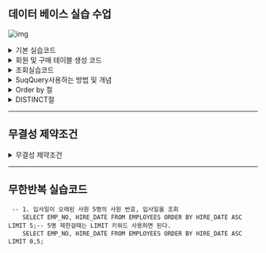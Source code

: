 ## 데이터 베이스 실습 수업 
![img](./.png)
<details>
<summary>기본 실습코드</summary>
<div markdown="1">


```SQL

실습 코드 
--1월 16일 오후 수업 
use employees;
select emp_no from employees;
select * from employees.titles; -- 모든 컬럼을 출력하는 문 
select emp_no,to_date from titles;
/*
employees의 데이터베이스를 이용한 쿼리문을 연습하고 있습니다. 
*/

--1. 현재 데이터베이스의 모든 테이블의 정보를 출력하세요
show table status;

--2. 테이블의 이름만 간단히 보려면
show tables;

--3. employees 테이블의 열이 무엇이 있는지 출력하세요
desc employees;

--4. employees 테이블로 부터 first_name과 gender,gire_date을 조회하여
이름,성별,회사 입사일로 컬럼명을 변경하여 출력하세요

select first_name as "이름",
gender as "성별",
hire_date '회사 입사일' from employees;
````



</div>
</details>




<details>
<summary>회원 및 구매 테이블 생성 코드 </summary>
<div markdown="1">

```SQL
DROP DATABASE IF EXISTS sqldb;
CREATE DATABASE sqldb;
USE sqldb;

-- 테이블 생성 

CREATE TABLE usertb1 -- 회원테이블
(userid CHAR(8) NOT NULL PRIMARY KEY,
name VARCHAR(10) NOT NULL,
birthYear INT NOT NULL,
addr CHAR(2) NOT NULL, -- 지역 경기, 서울, 경남 2글자만 입력
mobile1 CHAR(3),
bobile2 CHAR(8), -- 하이픈 제외 휴대폰 전화번호
hight SMALLINT, -- 키
mDate DATE -- 회원 가입일 
); 

CREATE TABLE buytb1 -- 회원 구매 테이블 데이터에 영문자는 1byte, 한글은 2byte를 할당한다. 
(num INT AUTO_INCREMENT NOT NULL PRIMARY KEY,  -- 순번 
userID CHAR(8) NOT NULL, -- 아이디(FK)로사용할 것임 
prodName CHAR(6) NOT NULL, -- 물품명 
groupName CHAR(4), -- 분류 
price INT NOT NULL, -- 단가 
amout SMALLINT NOT NULL, -- 수량 
FOREIGN KEY(userid) REFERENCES usertb1(userid)
);


```
</div>
</details>


<details>
<summary>조회실습코드 </summary>
<div markdown="1">

```SQL

-- 1. sqldb 선택하고 , 사용자 중 김경호 씨의 정보를 출력하세요 
select * from usertbl where name = '김경호';

-- 2. 1970년 이후에 출생하고 신장이 182이상인 사람의 아이디와 이름을 조회하세요 

select userid,name from usertbl 
where height >=182;

-- 3. 키가 180~ 183 사이인 사람 아이디 이름 키 조회 
select userid,name height
from usertbl
where height between 180 and 183;

-- 4. 지역이 경남과 경북인 사람의 정보를 조회 하세요 ( 논리 연산과 in연산 사용해서 두가지 
select * from usertbl;

select * from usertbl 
where  addr = '경남' or addr ='경북';

 -- in 사용 하는 경우 
select * from usertbl
where addr  in('경남','경북');

-- 5. 이름이 김으로 시작하는 사람 
select name, height from usertbl
where name like '김%';

-- 6. 이름이 종신인 사람의 이름과 키를 검색 
select name, height from usertbl
where name like '_종신%';



```

</div>
</details>

<details>
<summary>SuqQuery사용하는 방법 및 개념   </summary>
<div markdown="1">
 
## SubQuery

 - 서브쿼리는 하나의 조건반환값으로만 조회가 가능하다. 
만약 다르게 조회하게 싶다면 some, any, all 등 앞에 붙여 줘야 한다.
 - 밑에 예시를 한번 보자 
 - some은 any와 동일하다 
 - all은 모두를 만족해야한다 (and조건이라고생각하면 된다. )
   네, 근사적으로 말하면, `SOME`과 `ANY`는 논리 합(OR)의 개념에 가깝고, `ALL`은 논리 곱(AND)의 개념에 가깝습니다. 이 용어들은 주로 서브쿼리(Subquery)와 함께 사용되어 메인 쿼리와 서브쿼리 간의 관계를 나타내는데 사용됩니다.

1. **`SOME` 또는 `ANY`:** 서브쿼리의 결과 중 하나라도 조건을 만족하면 참입니다. 즉, 서브쿼리의 결과 중 어떤 값이라도 메인 쿼리의 조건을 충족하면 전체 조건이 참이 됩니다.

   예시:
    ```SQL
    SELECT column_name
    FROM table_name
    WHERE column_name < SOME (SELECT another_column FROM another_table);
    ```

2. **`ALL`:** 서브쿼리의 결과가 모두 조건을 만족해야 참입니다. 모든 값이 조건을 충족해야 전체 조건이 참이 됩니다.

   예시:
    ```SQL
    SELECT column_name
    FROM table_name
    WHERE column_name > ALL (SELECT another_column FROM another_table);
    ```

논리적으로, `SOME` 또는 `ANY`는 둘 중 하나만 참이면 됨에 반해, `ALL`은 모두 참이어야 합니다. 그러므로 `SOME` 또는 `ANY`가 논리 합(OR)에 가깝고, `ALL`이 논리 곱(AND)에 가깝다고 생각할 수 있습니다.

```SQL
-- SubQuery (서브쿼리 : 하위쿼리) 쿼리문 안에 또 쿼리문이 들어 있는 것 

-- 김경호 보다 키가 크거나 같은 사람의 이름과 키를 출력 
--  이런경우 김겸호의 키를 먼저 조회 해야 한다. 

select name, height from usertbl where name = '김경호';
select name,height from usertbl where height > 177; -- 이 2줄을 하나로 합치는것이다. 
select name, height from usertbl 
	where height > (select height from usertbl where name = '김경호'); 
	-- 이렇게 합칠 수 있다. 
	
	-- 지역이 경남 사람의 키보다 키가 크거나 같은 사람의 이름과 키를 조회하세요.
select height from usertbl where addr = '경남';
select name, height from usertbl
where height >=  (select height from usertbl where addr = '경남'); 
-- 이러면 에러가 뜬다. 

 -- any를 붙이는 경우 
select name, height from usertbl
where height >=  any (select height from usertbl where addr = '경남'); -- 그래서 이렇게 any를 붙여줘야 한다. 
            서브쿼리는 조건이 하나의 반환값으로밖에 안되므로 이런 경우는 any를 붙여야 한다. 
 --all을 붙이는 경우           																 
select name, height from usertbl
where height >=  all (select height from usertbl where addr = '경남');       

--some을 붙이는 경우           																 
select name, height from usertbl
where height >=  all (select height from usertbl where addr = '경남');    

--in을 붙이는 경우           																 
select name, height from usertbl
where height in(select height from usertbl where addr = '경남');          

```

</div>
</details>

<details>
<summary>Order by 절    </summary>
<div markdown="1">

## Order by -> 원하는 순서대로 정렬하여 출력 


- 오름차순(asc) 기본, 내림차순(desc)
```SQL
-- 1. 먼저 가입한 순서대로 회원의 이름과 가입일을 조회 
select name, mdate
from usertbl
order by mdate asc;

-- 2. 여러 정렬 조건 제시, 
-- 1-1.키가 큰 순서대로 정렬 하되, 만약 키가 같다면 
-- 1-2.이름 순으로 정렬하여 출력 
select name,height from usertbl
order by height desc, name asc;

```
</div>
</details>

<details>
<summary>DISTINCT절   </summary>
<div markdown="1">

```SQL
-- 중복된 것은 거르고 하나만 ..DISTINCT 
-- 회원테이블에서 회원들의 거주지역이 몇군데인지 출력 
SELECT DISTINCT ADDR FROM USERTBL;
SELECT DISTINCT ADDR AS "거주지역" FROM USERTBL;

```
</div>
</details>

---
## 무결성 제약조건

<details>
<summary>무결성 제약조건   </summary>
<div markdown="1">



![img](무결성제약조건.png)


![img](무결성제약조건2.png)

아래 그림은 개체무결성제약조건 예시 표 

![img](개체무결성제약조건.png)

아래 그림은 참조 무결성 제약죠건 예시 표 

![img](참조무결성제약조건.png)
#### 아래그림은 표를 참조해서 글을 같이 볼것 
![img](참조무결성제약조건2.png)

![img](참조무결성제약조건3.png)

</div>
</details>

---

## 무한반복 실습코드 
```jql
 -- 1. 입사일이 오래된 사원 5명의 사원 번호, 입사일을 조회 
    SELECT EMP_NO, HIRE_DATE FROM EMPLOYEES ORDER BY HIRE_DATE ASC LIMIT 5;-- 5명 제한걸때는 LIMIT 키워드 사용하면 된다.
    SELECT EMP_NO, HIRE_DATE FROM EMPLOYEES ORDER BY HIRE_DATE ASC LIMIT 0,5;
```
